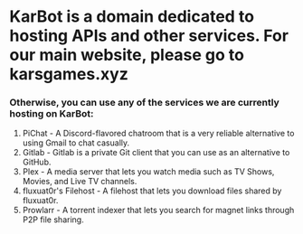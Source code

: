 # KarBot is a domain dedicated to hosting APIs and other services. For our main website, please go to karsgames.xyz
### Otherwise, you can use any of the services we are currently hosting on KarBot:
  1. PiChat - A Discord-flavored chatroom that is a very reliable alternative to using Gmail to chat casually.
  2. Gitlab - Gitlab is a private Git client that you can use as an alternative to GitHub.
  3. Plex - A media server that lets you watch media such as TV Shows, Movies, and Live TV channels.
  4. fluxuat0r's Filehost - A filehost that lets you download files shared by fluxuat0r.
  5. Prowlarr - A torrent indexer that lets you search for magnet links through P2P file sharing.
